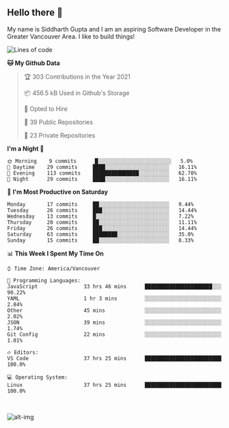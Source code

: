 ## Hello there :wave:

My name is Siddharth Gupta and I am an aspiring Software Developer in the Greater Vancouver Area. I like to build things!

<!-- ![gif](https://github.com/siddg97/siddg97/blob/master/dino.gif) -->

<!--START_SECTION:waka-->
![Lines of code](https://img.shields.io/badge/From%20Hello%20World%20I%27ve%20Written-4.2%20million%20lines%20of%20code-blue)

**🐱 My Github Data** 

> 🏆 303 Contributions in the Year 2021
 > 
> 📦 456.5 kB Used in Github's Storage 
 > 
> 💼 Opted to Hire
 > 
> 📜 39 Public Repositories 
 > 
> 🔑 23 Private Repositories  
 > 
**I'm a Night 🦉** 

```text
🌞 Morning    9 commits      █░░░░░░░░░░░░░░░░░░░░░░░░   5.0% 
🌆 Daytime    29 commits     ████░░░░░░░░░░░░░░░░░░░░░   16.11% 
🌃 Evening    113 commits    ███████████████░░░░░░░░░░   62.78% 
🌙 Night      29 commits     ████░░░░░░░░░░░░░░░░░░░░░   16.11%

```
📅 **I'm Most Productive on Saturday** 

```text
Monday       17 commits     ██░░░░░░░░░░░░░░░░░░░░░░░   9.44% 
Tuesday      26 commits     ███░░░░░░░░░░░░░░░░░░░░░░   14.44% 
Wednesday    13 commits     █░░░░░░░░░░░░░░░░░░░░░░░░   7.22% 
Thursday     20 commits     ██░░░░░░░░░░░░░░░░░░░░░░░   11.11% 
Friday       26 commits     ███░░░░░░░░░░░░░░░░░░░░░░   14.44% 
Saturday     63 commits     ████████░░░░░░░░░░░░░░░░░   35.0% 
Sunday       15 commits     ██░░░░░░░░░░░░░░░░░░░░░░░   8.33%

```


📊 **This Week I Spent My Time On** 

```text
⌚︎ Time Zone: America/Vancouver

💬 Programming Languages: 
JavaScript               33 hrs 46 mins      ██████████████████████░░░   90.22% 
YAML                     1 hr 3 mins         ░░░░░░░░░░░░░░░░░░░░░░░░░   2.84% 
Other                    45 mins             ░░░░░░░░░░░░░░░░░░░░░░░░░   2.02% 
JSON                     39 mins             ░░░░░░░░░░░░░░░░░░░░░░░░░   1.74% 
Git Config               22 mins             ░░░░░░░░░░░░░░░░░░░░░░░░░   1.01%

🔥 Editors: 
VS Code                  37 hrs 25 mins      █████████████████████████   100.0%

💻 Operating System: 
Linux                    37 hrs 25 mins      █████████████████████████   100.0%

```


<!--END_SECTION:waka-->

<br>

![alt-img](https://github-readme-stats.vercel.app/api?username=siddg97&count_private=true&theme=nightowl&show_icons=true)

